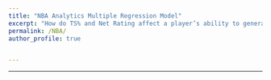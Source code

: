 ```yaml
---
title: "NBA Analytics Multiple Regression Model"
excerpt: "How do TS% and Net Rating affect a player’s ability to generate points?"
permalink: /NBA/
author_profile: true


---
```




---





